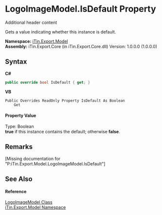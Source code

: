 # LogoImageModel.IsDefault Property 
Additional header content 

Gets a value indicating whether this instance is default.

**Namespace:**&nbsp;<a href="N_iTin_Export_Model">iTin.Export.Model</a><br />**Assembly:**&nbsp;iTin.Export.Core (in iTin.Export.Core.dll) Version: 1.0.0.0 (1.0.0.0)

## Syntax

**C#**<br />
``` C#
public override bool IsDefault { get; }
```

**VB**<br />
``` VB
Public Overrides ReadOnly Property IsDefault As Boolean
	Get
```


#### Property Value
Type: Boolean<br /><strong>true</strong> if this instance contains the default; otherwise <strong>false</strong>.

## Remarks
\[Missing <remarks> documentation for "P:iTin.Export.Model.LogoImageModel.IsDefault"\]

## See Also


#### Reference
<a href="T_iTin_Export_Model_LogoImageModel">LogoImageModel Class</a><br /><a href="N_iTin_Export_Model">iTin.Export.Model Namespace</a><br />